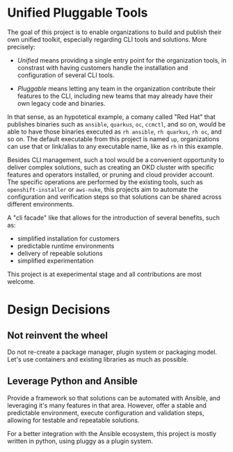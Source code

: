 # Unified Pluggable Tools

The goal of this project is to enable organizations to build and publish their own unified toolkit, especially regarding CLI tools and solutions. More precisely:

* *Unified* means providing a single entry point for the organization tools, in constrast with having customers handle the installation and configuration of several CLI tools.

* *Pluggable* means letting any team in the organization contribute their features to the CLI, including new teams that may already have their own legacy code and binaries.

In that sense, as an hypotetical example, a comany called "Red Hat" that publishes binaries such as ```ansible```, ```quarkus```, ```oc```, ```ccmctl```, and so on, would be able to have those binaries executed as ```rh ansible```, ```rh quarkus```, ```rh oc```, and so on. The default executable from this project is named ```up```, organizations can use that or link/alias to any executable name, like as ```rh``` in this example.

Besides CLI management, such a tool would be a convenient opportunity to deliver complex solutions, such as creating an OKD cluster with specific features and operators installed, or pruning and cloud provider account. The specific operations are performed by the existing tools, such as ```openshift-installer``` or ```aws-nuke```, this projects aim to automate the configuration and verification steps so that solutions can be shared across different environments. 

A "cli facade" like that allows for the introduction of several benefits, such as:
* simplified installation for customers
* predictable runtime environments
* delivery of repeable solutions
* simplified experimentation

This project is at exeperimental stage and all contributions are most welcome.

# Design Decisions

## Not reinvent the wheel

Do not re-create a package manager, plugin system or packaging model. Let's use containers and existing libraries as much as possible.


## Leverage Python and Ansible

Provide a framework so that solutions can be automated with Ansible, and leveraging it's many features in that area. However, offer a stable and predictable environment, execute configuration and validation steps, allowing for testable and repeatable solutions.

For a better integration with the Ansible ecosystem, this project is mostly written in python, using pluggy as a plugin system.


